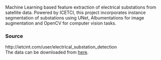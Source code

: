 Machine Learning based feature extraction of electrical substations from satellite data. Powered by ICETCI, this project incorporates instance segmentation of substations using UNet, Albumentations for image augmentation and OpenCV for computer vision tasks.
<h3> Source </h3>
http://ietcint.com/user/electrical_substation_detection<br>
The data can be downloaded from <a href='https://drive.google.com/drive/folders/1KoVt9vK6Prf4JYW3c3jfm4aSwqQXdWc0'>here</a>.
